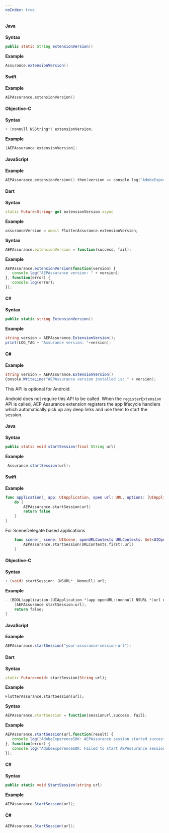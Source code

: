 ```yaml
---
noIndex: true
---
```


<Variant platform="android" api="extension-version" repeat="5"/>

#### Java

**Syntax**

```java
public static String extensionVersion()
```

**Example**

```java
Assurance.extensionVersion()
```

<Variant platform="ios" api="extension-version" repeat="8"/>

#### Swift

**Example**

```swift
AEPAssurance.extensionVersion()
```

#### Objective-C

**Syntax**

```objectivec
+ (nonnull NSString*) extensionVersion;
```

**Example**

```objectivec
[AEPAssurance extensionVersion];
```

<Variant platform="react-native" api="extension-version" repeat="3"/>

#### JavaScript

**Example**

```objectivec
AEPAssurance.extensionVersion().then(version => console.log("AdobeExperienceSDK: AEP Assurance version: " + version));
```

<Variant platform="flutter" api="extension-version" repeat="5"/>

#### Dart

**Syntax**

```dart
static Future<String> get extensionVersion async
```

**Example**

```dart
assuranceVersion = await FlutterAssurance.extensionVersion;
```

<Variant platform="cordova" api="extension-version" repeat="4"/>

**Syntax**

```javascript
AEPAssurance.extensionVersion = function(success, fail);
```

**Example**

```javascript
AEPAssurance.extensionVersion(function(version) {  
   console.log("AEPAssurance version: " + version);
}, function(error) {  
   console.log(error);  
});
```

<Variant platform="unity" api="extension-version" repeat="5"/>

#### C#

**Syntax**

```csharp
public static string ExtensionVersion()
```

**Example**

```csharp
string version = AEPAssurance.ExtensionVersion();
print(LOG_TAG + "Assurance version: "+version);
```

<Variant platform="xamarin" api="extension-version" repeat="3"/>

#### C#

**Example**

```csharp
string version = AEPAssurance.ExtensionVersion()  
Console.WriteLine("AEPAssurance version installed is: " + version);
```

<Variant platform="android" api="start-session" repeat="7"/>

This API is optional for Android.

Android does not require this API to be called. When the `registerExtension` API is called, AEP Assurance extension registers the app lifecycle handlers which automatically pick up any deep links and use them to start the session.

#### Java

**Syntax**

```java
public static void startSession(final String url)
```

**Example**

```java
 Assurance.startSession(url);
```

<Variant platform="ios" api="start-session" repeat="10"/>

#### Swift

**Example**

```swift
func application(_ app: UIApplication, open url: URL, options: [UIApplication.OpenURLOptionsKey : Any] = [:]) -> Bool {
    do {
        AEPAssurance.startSession(url)
        return false
    }
}
```

For SceneDelegate based applications

```swift
    func scene(_ scene: UIScene, openURLContexts URLContexts: Set<UIOpenURLContext>) {
        AEPAssurance.startSession(URLContexts.first!.url)
    }
```

#### Objective-C

**Syntax**

```objectivec
+ (void) startSession: (NSURL* _Nonnull) url;
```

**Example**

```objectivec
- (BOOL)application:(UIApplication *)app openURL:(nonnull NSURL *)url options:(nonnull NSDictionary<UIApplicationOpenURLOptionsKey,id> *)options {
    [AEPAssurance startSession:url];
    return false;
}
```

<Variant platform="react-native" api="start-session" repeat="3"/>

#### JavaScript

**Example**

```javascript
AEPAssurance.startSession("your-assurance-session-url");
```

<Variant platform="flutter" api="start-session" repeat="5"/>

#### Dart

**Syntax**

```dart
static Future<void> startSession(String url);
```

**Example**

```dart
FlutterAssurance.startSession(url);
```

<Variant platform="cordova" api="start-session" repeat="4"/>

**Syntax**

```javascript
AEPAssurance.startSession = function(sessionurl,success, fail);
```

**Example**

```javascript
AEPAssurance.startSession(url,function(result) {  
   console.log("AdobeExperenceSDK: AEPAssurance session started succesfully: " + result);
}, function(error) {  
   console.log("AdobeExperenceSDK: Failed to start AEPAssurance session: " + error);
});
```

<Variant platform="unity" api="start-session" repeat="5"/>

#### C#

**Syntax**

```csharp
public static void StartSession(string url)
```

**Example**

```csharp
AEPAssurance.StartSession(url);
```

<Variant platform="xamarin" api="start-session" repeat="2"/>

#### C#

```csharp
AEPAssurance.StartSession(url);
```